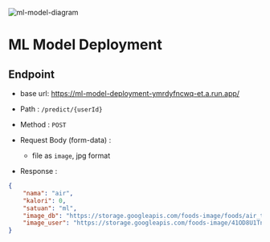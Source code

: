 ![ml-model-diagram](https://github.com/C23-PS317/ml-model-deployment/assets/69651946/1978a426-cc45-4841-8b95-6e42cfb831f1)

# ML Model Deployment

## Endpoint

- base url: https://ml-model-deployment-ymrdyfncwq-et.a.run.app/

- Path : `/predict/{userId}`
- Method : `POST`
- Request Body (form-data) :
  - file as `image`, jpg format
- Response :

```json
{
    "nama": "air",
    "kalori": 0,
    "satuan": "ml",
    "image_db": "https://storage.googleapis.com/foods-image/foods/air_train%20(6).jpg",
    "image_user": "https://storage.googleapis.com/foods-image/41OD8U1Tn0N3GC2VMkVH5HnFf2r2/air_train%20%282%29.jpg"
}
```
